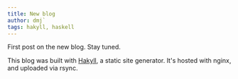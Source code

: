 ```yaml
---
title: New blog
author: dmj`
tags: hakyll, haskell
---
```

First post on the new blog. Stay tuned.
<!--more-->
This blog was built with <a target="_blank"
href="http://jaspervdj.be/hakyll">Hakyll</a>, a static site generator.
It's hosted with nginx, and uploaded via rsync.


